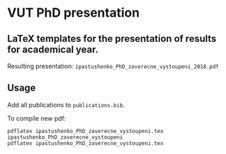 # VUT PhD presentation

## LaTeX templates for the presentation of results for academical year. 

Resulting presentation: `ipastushenko_PhD_zaverecne_vystoupeni_2018.pdf`

## Usage

Add all publications to `publications.bib`.

To compile new pdf:
```
pdflatex ipastushenko_PhD_zaverecne_vystoupeni.tex
ipastushenko_PhD_zaverecne_vystoupeni
pdflatex ipastushenko_PhD_zaverecne_vystoupeni.tex

